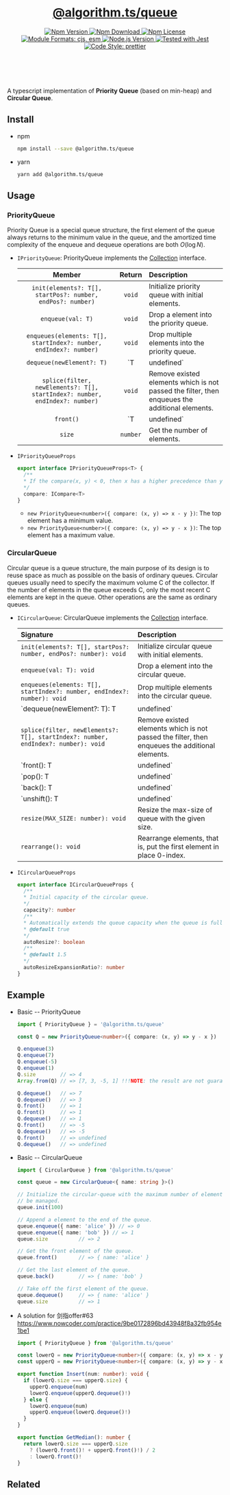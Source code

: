 <header>
  <h1 align="center">
    <a href="https://github.com/guanghechen/algorithm.ts/tree/@algorithm.ts/queue@3.1.1/packages/queue#readme">@algorithm.ts/queue</a>
  </h1>
  <div align="center">
    <a href="https://www.npmjs.com/package/@algorithm.ts/queue">
      <img
        alt="Npm Version"
        src="https://img.shields.io/npm/v/@algorithm.ts/queue.svg"
      />
    </a>
    <a href="https://www.npmjs.com/package/@algorithm.ts/queue">
      <img
        alt="Npm Download"
        src="https://img.shields.io/npm/dm/@algorithm.ts/queue.svg"
      />
    </a>
    <a href="https://www.npmjs.com/package/@algorithm.ts/queue">
      <img
        alt="Npm License"
        src="https://img.shields.io/npm/l/@algorithm.ts/queue.svg"
      />
    </a>
    <a href="#install">
      <img
        alt="Module Formats: cjs, esm"
        src="https://img.shields.io/badge/module_formats-cjs%2C%20esm-green.svg"
      />
    </a>
    <a href="https://github.com/nodejs/node">
      <img
        alt="Node.js Version"
        src="https://img.shields.io/node/v/@algorithm.ts/queue"
      />
    </a>
    <a href="https://github.com/facebook/jest">
      <img
        alt="Tested with Jest"
        src="https://img.shields.io/badge/tested_with-jest-9c465e.svg"
      />
    </a>
    <a href="https://github.com/prettier/prettier">
      <img
        alt="Code Style: prettier"
        src="https://img.shields.io/badge/code_style-prettier-ff69b4.svg?style=flat-square"
      />
    </a>
  </div>
</header>
<br/>


A typescript implementation of **Priority Queue** (based on min-heap) and **Circular Queue**.


## Install

* npm

  ```bash
  npm install --save @algorithm.ts/queue
  ```

* yarn

  ```bash
  yarn add @algorithm.ts/queue
  ```

## Usage

### PriorityQueue

Priority Queue is a special queue structure, the first element of the queue always returns to the
minimum value in the queue, and the amortized time complexity of the enqueue and dequeue operations
are both $O(\log N)$.

* `IPriorityQueue`: PriorityQueue implements the [Collection][] interface.

  Member                                                                        | Return        |  Description
  :----------------------------------------------------------------------------:|:-------------:|:---------------------------------------
  `init(elements?: T[], startPos?: number, endPos?: number)`                    | `void`        | Initialize priority queue with initial elements.
  `enqueue(val: T)`                                                             | `void`        | Drop a element into the priority queue.
  `enqueues(elements: T[], startIndex?: number, endIndex?: number)`             | `void`        | Drop multiple elements into the priority queue.
  `dequeue(newElement?: T)`                                                     | `T|undefined` | Popup the top element, and push the given `newElement` if it is not `undefined`.
  `splice(filter, newElements?: T[], startIndex?: number, endIndex?: number)`   | `void`        | Remove existed elements which is not passed the filter, then enqueues the additional elements.
  `front()`                                                                     | `T|undefined` | Get the top element.
  `size`                                                                        | `number`      | Get the number of elements.

* `IPriorityQueueProps`

  ```typescript
  export interface IPriorityQueueProps<T> {
    /**
    * If the compare(x, y) < 0, then x has a higher precedence than y.
    */
    compare: ICompare<T>
  }
  ```

  - `new PriorityQueue<number>({ compare: (x, y) => x - y })`: The top element has a minimum value.
  - `new PriorityQueue<number>({ compare: (x, y) => y - x })`: The top element has a maximum value.

### CircularQueue

Circular queue is a queue structure, the main purpose of its design is to reuse space as much as
possible on the basis of ordinary queues. Circular queues usually need to specify the maximum volume
C of the collector. If the number of elements in the queue exceeds C, only the most recent C
elements are kept in the queue. Other operations are the same as ordinary queues.

* `ICircularQueue`: CircularQueue implements the [Collection][] interface.

  Signature                                                                         |  Description
  :---------------------------------------------------------------------------------|:---------------------------------------
  `init(elements?: T[], startPos?: number, endPos?: number): void`                  | Initialize circular queue with initial elements.
  `enqueue(val: T): void`                                                           | Drop a element into the circular queue.
  `enqueues(elements: T[], startIndex?: number, endIndex?: number): void`           | Drop multiple elements into the circular queue.
  `dequeue(newElement?: T): T | undefined`                                          | Popup the top element, and push the given `newElement` if it is not `undefined`.
  `splice(filter, newElements?: T[], startIndex?: number, endIndex?: number): void` | Remove existed elements which is not passed the filter, then enqueues the additional elements.
  `front(): T | undefined`                                                          | Get the front element.
  `pop(): T | undefined`                                                            | Popup the last element of the queue.
  `back(): T | undefined`                                                           | Get the last element of the queue.
  `unshift(): T | undefined`                                                        | Drop an element to the head of the queue.
  `resize(MAX_SIZE: number): void`                                                  | Resize the max-size of queue with the given size.
  `rearrange(): void`                                                               | Rearrange elements, that is, put the first element in place 0-index.

* `ICircularQueueProps`

  ```typescript
  export interface ICircularQueueProps {
    /**
    * Initial capacity of the circular queue.
    */
    capacity?: number
    /**
    * Automatically extends the queue capacity when the queue is full.
    * @default true
    */
    autoResize?: boolean
    /**
    * @default 1.5
    */
    autoResizeExpansionRatio?: number
  }
  ```


## Example

* Basic -- PriorityQueue

  ```typescript
  import { PriorityQueue } = '@algorithm.ts/queue'

  const Q = new PriorityQueue<number>({ compare: (x, y) => y - x })

  Q.enqueue(3)
  Q.enqueue(7)
  Q.enqueue(-5)
  Q.enqueue(1)
  Q.size        // => 4
  Array.from(Q) // => [7, 3, -5, 1] !!!NOTE: the result are not guaranteed to be ordered.

  Q.dequeue()   // => 7
  Q.dequeue()   // => 3
  Q.front()     // => 1
  Q.front()     // => 1
  Q.dequeue()   // => 1
  Q.front()     // => -5
  Q.dequeue()   // => -5
  Q.front()     // => undefined
  Q.dequeue()   // => undefined
  ```

* Basic -- CircularQueue

  ```typescript
  import { CircularQueue } from '@algorithm.ts/queue'

  const queue = new CircularQueue<{ name: string }>()

  // Initialize the circular-queue with the maximum number of elements it can
  // be managed.
  queue.init(100)

  // Append a element to the end of the queue.
  queue.enqueue({ name: 'alice' }) // => 0
  queue.enqueue({ name: 'bob' }) // => 1
  queue.size          // => 2

  // Get the front element of the queue.
  queue.front()       // => { name: 'alice' }

  // Get the last element of the queue.
  queue.back()        // => { name: 'bob' }

  // Take off the first element of the queue.
  queue.dequeue()     // => { name: 'alice' }
  queue.size          // => 1
  ```

* A solution for 剑指offer#63 https://www.nowcoder.com/practice/9be0172896bd43948f8a32fb954e1be1

  ```typescript
  import { PriorityQueue } from '@algorithm.ts/queue'

  const lowerQ = new PriorityQueue<number>({ compare: (x, y) => x - y })
  const upperQ = new PriorityQueue<number>({ compare: (x, y) => y - x })

  export function Insert(num: number): void {
    if (lowerQ.size === upperQ.size) {
      upperQ.enqueue(num)
      lowerQ.enqueue(upperQ.dequeue()!)
    } else {
      lowerQ.enqueue(num)
      upperQ.enqueue(lowerQ.dequeue()!)
    }
  }

  export function GetMedian(): number {
    return lowerQ.size === upperQ.size
      ? (lowerQ.front()! + upperQ.front()!) / 2
      : lowerQ.front()!
  }
  ```

## Related


[homepage]: https://github.com/guanghechen/algorithm.ts/tree/@algorithm.ts/queue@3.1.1/packages/queue#readme
[Collection]: https://github.com/guanghechen/algorithm.ts/tree/@algorithm.ts/types@3.1.1/packages/types#readme
